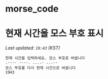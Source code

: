 # morse_code
# 현재 시간을 모스 부호 표시
<!-- MORSE_TIME_START -->
_Last updated: `19:43` (KST)_

```
현재 시간을 입력하세요. 모스 부호로 바꿉니다
.---- ----. ....- ...--
모스 부호를 다시 현재 시간으로 바꿉니다
1943
```
<!-- MORSE_TIME_END -->
